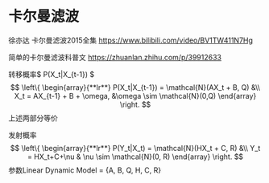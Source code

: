 # 卡尔曼滤波

徐亦达 卡尔曼滤波2015全集 https://www.bilibili.com/video/BV1TW411N7Hg

简单的卡尔曼滤波科普文 https://zhuanlan.zhihu.com/p/39912633



转移概率$ P(X_t|X_{t-1}) $
$$
\left\{
		\begin{array}{**lr**}
		P(X_t|X_{t-1}) = \mathcal{N}(AX_t + B, Q) &\\
		X_t = AX_{t-1} + B + \omega, &\omega \sim \mathcal{N}(0,Q)
		\end{array}
\right.
$$
上述两部分等价

发射概率
$$
\left\{
	\begin{array}{**lr**}
	P(Y_t|X_t) = \mathcal{N}(HX_t + C, R) &\\
	Y_t = HX_t+C+\nu & \nu \sim \mathcal{N}(0, R)
	\end{array}
\right.
$$
参数Linear Dynamic Model = {A, B, Q, H, C, R}


